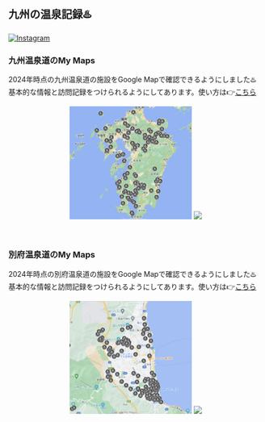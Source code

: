 ## 九州の温泉記録♨️
<a href="https://www.instagram.com/ofuro_memo/" target="_blank">
    <img src="https://img.shields.io/badge/Instagram-E4405F?style=for-the-badge&logo=instagram&logoColor=white" alt="Instagram">
</a></br>

### 九州温泉道のMy Maps
2024年時点の九州温泉道の施設をGoogle Mapで確認できるようにしました♨️</br>
基本的な情報と訪問記録をつけられるようにしてあります。使い方は👉[こちら](https://github.com/furotaro/kyushu_onsendo)
<p align="center">
    <img src="https://github.com/furotaro/kyushu_onsendo/blob/main/image/map.png" width="48%">
    <img src="https://github.com/furotaro/kyushu_onsendo/blob/main/image/map%E4%BE%8B.png" width="48%">
</p></br>

### 別府温泉道のMy Maps
2024年時点の別府温泉道の施設をGoogle Mapで確認できるようにしました♨️</br>
基本的な情報と訪問記録をつけられるようにしてあります。使い方は👉[こちら](https://github.com/furotaro/beppu_onsendo)
<p align="center">
    <img src="https://github.com/furotaro/beppu_onsendo/blob/main/image/map.png" width="48%">
    <img src="https://github.com/furotaro/beppu_onsendo/blob/main/image/map%20%E4%BE%8B.png" width="48%">
</p>

